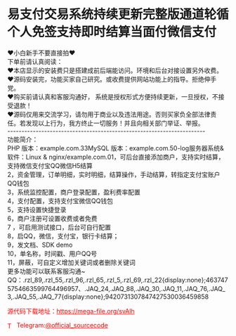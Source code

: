 # 易支付交易系统持续更新完整版通道轮循个人免签支持即时结算当面付微信支付

❤小白新手不要直接拍❤<br>下单前请认真阅读：<br>❤本店显示的安装费只是搭建成前后端能访问。环境和后台对接设置另外收费。<br>❤源码安装完，功能买家自己研究。或收费提供网站功能上的指导。拒绝伸手党。<br>❤购买前请认真和客服沟通好， 系统是授权形式方便持续更新，一旦授权，不接受退款！<br>❤源码仅用来交流学习，请勿用于商业以及违法用途。否则买家负全部法律责任。若发现以上行为，我方终止一切服务！并且向相关部门举证、举报。<br>----------------------------------------------------------------------<br>功能简介：<br>PHP 版本：example.com.33MySQL 版本：example.com.50-log服务器系统&amp;软件：Linux &amp; nginx/example.com.01，可后台直接添加商户，支持实时结算，支持微信支付宝QQ微信H5结算<br>2，资金管理，订单明细，实时明细，结算操作，手动结算，转指定支付宝账户QQ钱包<br>3，系统监控配置，商户登录配置，盈利费率配置<br>4，支付配置，支持支付宝微信QQ钱包<br>5，支持设置快捷登录<br>6，商户注册可设置收费或者免费<br>7 ，可启用测试接口，后台可自行配置<br>8，启QQ，微信，支付宝，银行卡结算；<br>9，发文档、SDK demo<br>10，单名称，时间戳、用户QQ号<br>11，屏蔽，可自定义增加关键词或者删除关键词<br>更多功能可以联系客服沟通~ QQ：.rzl_89,.rzl_55,.rzl_96,.rzl_65,.rzl_5,.rzl_69,.rzl_22{display:none};4637475754663599764496957、.JAQ_24,.JAQ_88,.JAQ_30,.JAQ_11,.JAQ_76,.JAQ_3,.JAQ_55,.JAQ_77{display:none};9420731307847427530036459858<br>


<p style="color: red;">源代码下载地址：<a href="https://mega-file.org/svAlh" style="color: red;">https://mega-file.org/svAlh</a></p><p style="color: red;"><img src="https://cdn-icons-png.flaticon.com/512/2111/2111646.png" alt="Telegram Icon" style="width: 16px; vertical-align: middle; margin-right: 5px;">Telegram:<a href="https://t.me/official_sourcecode" style="color: red;">@official_sourcecode</a></p>
